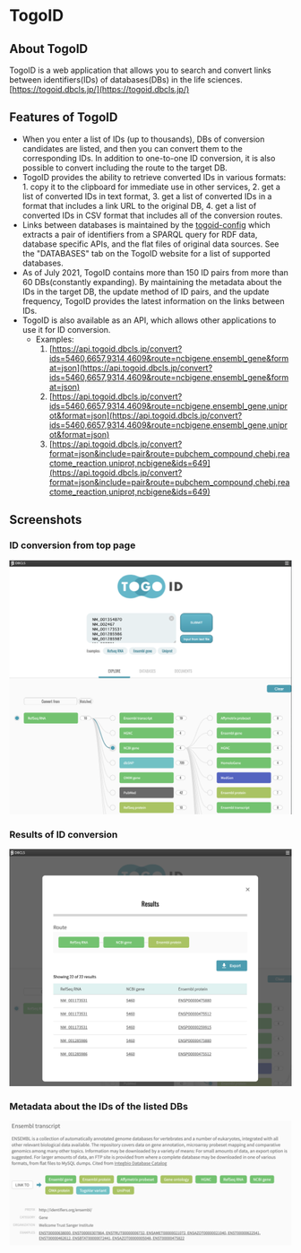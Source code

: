 # TogoID
## About TogoID
TogoID is a web application that allows you to search and convert links between identifiers(IDs) of databases(DBs) in the life sciences. [https://togoid.dbcls.jp/](https://togoid.dbcls.jp/)

## Features of TogoID
- When you enter a list of IDs (up to thousands), DBs of conversion candidates are listed, and then you can convert them to the corresponding IDs. In addition to one-to-one ID conversion, it is also possible to convert including the route to the target DB.
- TogoID provides the ability to retrieve converted IDs in various formats: 1. copy it to the clipboard for immediate use in other services, 2. get a list of converted IDs in text format, 3. get a list of converted IDs in a format that includes a link URL to the original DB, 4. get a list of converted IDs in CSV format that includes all of the conversion routes.
- Links between databases is maintained by the [togoid-config](https://github.com/dbcls/togoid-config) which extracts a pair of identifiers from a SPARQL query for RDF data, database specific APIs, and the flat files of original data sources. See the "DATABASES" tab on the TogoID website for a list of supported databases.
- As of July 2021, TogoID contains more than 150 ID pairs from more than 60 DBs(constantly expanding). By maintaining the metadata about the IDs in the target DB, the update method of ID pairs, and the update frequency, TogoID provides the latest information on the links between IDs.
- TogoID is also available as an API, which allows other applications to use it for ID conversion.
    - Examples:
        1. [https://api.togoid.dbcls.jp/convert?ids=5460,6657,9314,4609&route=ncbigene,ensembl_gene&format=json](https://api.togoid.dbcls.jp/convert?ids=5460,6657,9314,4609&route=ncbigene,ensembl_gene&format=json)
        2. [https://api.togoid.dbcls.jp/convert?ids=5460,6657,9314,4609&route=ncbigene,ensembl_gene,uniprot&format=json](https://api.togoid.dbcls.jp/convert?ids=5460,6657,9314,4609&route=ncbigene,ensembl_gene,uniprot&format=json)
        3. [https://api.togoid.dbcls.jp/convert?format=json&include=pair&route=pubchem_compound,chebi,reactome_reaction,uniprot,ncbigene&ids=649](https://api.togoid.dbcls.jp/convert?format=json&include=pair&route=pubchem_compound,chebi,reactome_reaction,uniprot,ncbigene&ids=649)

## Screenshots

### ID conversion from top page

![Fig-1](https://raw.githubusercontent.com/dbcls/website/master/services/images/TogoID_fig-1_20210707.png)

### Results of ID conversion

![Fig-2](https://raw.githubusercontent.com/dbcls/website/master/services/images/TogoID_fig-2_20210707.png)

### Metadata about the IDs of the listed DBs

![Fig-3](https://raw.githubusercontent.com/dbcls/website/master/services/images/TogoID_fig-3_20210707.png)


